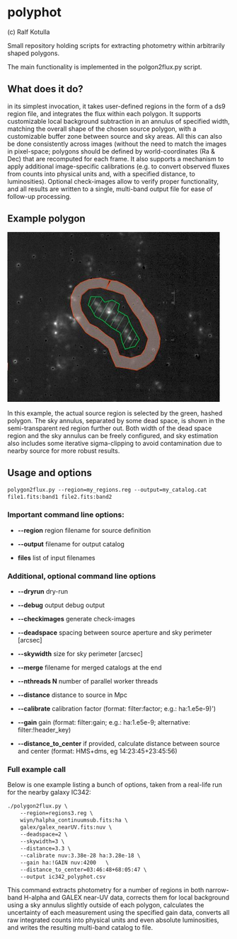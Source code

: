 # polyphot
(c) Ralf Kotulla


Small repository holding scripts for extracting photometry within arbitrarily shaped polygons.

The main functionality is implemented in the polgon2flux.py script.


## What does it do?

in its simplest invocation, it takes user-defined regions in the form of a ds9 region file, and integrates the 
flux within each polygon. It supports customizable local background subtraction 
in an annulus of specified width, matching the overall shape of the chosen source 
polygon, with a customizable buffer zone between source and sky areas. All this can 
also be done consistently across images (without the need to match the images in 
pixel-space; polygons should be defined by world-coordinates (Ra & Dec) that are
recomputed for each frame. It also supports a mechanism to apply additional 
image-specific calibrations (e.g. to convert observed fluxes from counts into physical 
units and, with a specified distance, to luminosities). Optional check-images allow to verify 
proper functionality, and all results are written to a single, multi-band output file for ease of 
follow-up processing.

## Example polygon

![example polygon](docs/source/_static/demo_ic342.jpg)

In this example, the actual source region is selected by the green, 
hashed polygon. The sky annulus, separated by some dead space, is shown in 
the semi-transparent red region further out. Both width of the dead space
region and the sky annulus can be freely configured, and sky estimation also
includes some iterative sigma-clipping to avoid contamination due to nearby 
source for more robust results.

## Usage and options

    polygon2flux.py --region=my_regions.reg --output=my_catalog.cat file1.fits:band1 file2.fits:band2

### Important command line options:

* **--region** region filename for source definition

* **--output** filename for output catalog

* **files** list of input filenames

### Additional, optional command line options

* **--dryrun**
  dry-run 

* **--debug** output debug output

* **--checkimages** generate check-images

* **--deadspace** spacing between source aperture and sky perimeter [arcsec]

* **--skywidth** size for sky perimeter [arcsec]

* **--merge** filename for merged catalogs at the end

* **--nthreads N** number of parallel worker threads

* **--distance** distance to source in Mpc

* **--calibrate** calibration factor (format: filter:factor; e.g.: ha:1.e5e-9)')

* **--gain** gain (format: filter:gain; e.g.: ha:1.e5e-9; 
alternative: filter:!header_key)

* **--distance_to_center** if provided, calculate distance between source 
and center (format: HMS+dms, eg 14:23:45+23:45:56)



### Full example call

Below is one example listing a bunch of options, taken from a real-life run for the nearby galaxy IC342:

    ./polygon2flux.py \
        --region=regions3.reg \
        wiyn/halpha_continuumsub.fits:ha \
   	    galex/galex_nearUV.fits:nuv \
        --deadspace=2 \
        --skywidth=3 \
	    --distance=3.3 \
        --calibrate nuv:3.38e-28 ha:3.28e-18 \
	    --gain ha:!GAIN nuv:4200   \
        --distance_to_center=03:46:48+68:05:47 \
	    --output ic342_polyphot.csv

This command extracts photometry for a number of regions in both narrow-band H-alpha and GALEX near-UV data, 
corrects them for local background using a sky annulus slightly outside of each polygon, calculates the 
uncertainty of each measurement using the specified gain data, converts all raw integrated counts into physical
units and even absolute luminosities, and writes the resulting multi-band catalog to file.